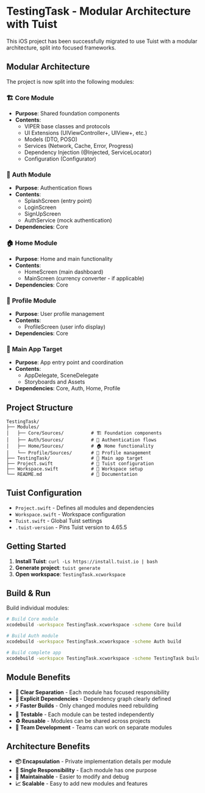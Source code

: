 # TestingTask - Modular Architecture with Tuist

This iOS project has been successfully migrated to use Tuist with a modular architecture, split into focused frameworks.

## Modular Architecture

The project is now split into the following modules:


### 🏗️ **Core Module**
- **Purpose**: Shared foundation components
- **Contents**:
  - VIPER base classes and protocols
  - UI Extensions (UIViewController+, UIView+, etc.)
  - Models (DTO, POSO)
  - Services (Network, Cache, Error, Progress)
  - Dependency Injection (@Injected, ServiceLocator)
  - Configuration (Configurator)

### 🔐 **Auth Module**
- **Purpose**: Authentication flows  
- **Contents**:
  - SplashScreen (entry point)
  - LoginScreen 
  - SignUpScreen
  - AuthService (mock authentication)
- **Dependencies**: Core

### 🏠 **Home Module**
- **Purpose**: Home and main functionality
- **Contents**:
  - HomeScreen (main dashboard)
  - MainScreen (currency converter - if applicable)
- **Dependencies**: Core

### 👤 **Profile Module** 
- **Purpose**: User profile management
- **Contents**:
  - ProfileScreen (user info display)
- **Dependencies**: Core

### 📱 **Main App Target**
- **Purpose**: App entry point and coordination
- **Contents**:
  - AppDelegate, SceneDelegate
  - Storyboards and Assets
- **Dependencies**: Core, Auth, Home, Profile

## Project Structure

```
TestingTask/
├── Modules/
│   ├── Core/Sources/          # 🏗️ Foundation components
│   ├── Auth/Sources/          # 🔐 Authentication flows  
│   ├── Home/Sources/          # 🏠 Home functionality
│   └── Profile/Sources/       # 👤 Profile management
├── TestingTask/               # 📱 Main app target
├── Project.swift              # 🔧 Tuist configuration
├── Workspace.swift            # 📂 Workspace setup
└── README.md                  # 📖 Documentation
```

## Tuist Configuration

- `Project.swift` - Defines all modules and dependencies
- `Workspace.swift` - Workspace configuration  
- `Tuist.swift` - Global Tuist settings
- `.tuist-version` - Pins Tuist version to 4.65.5

## Getting Started

1. **Install Tuist**: `curl -Ls https://install.tuist.io | bash`
2. **Generate project**: `tuist generate`
3. **Open workspace**: `TestingTask.xcworkspace`

## Build & Run

Build individual modules:
```bash
# Build Core module
xcodebuild -workspace TestingTask.xcworkspace -scheme Core build

# Build Auth module  
xcodebuild -workspace TestingTask.xcworkspace -scheme Auth build

# Build complete app
xcodebuild -workspace TestingTask.xcworkspace -scheme TestingTask build
```

## Module Benefits

- **🔀 Clear Separation** - Each module has focused responsibility
- **🔗 Explicit Dependencies** - Dependency graph clearly defined
- **⚡ Faster Builds** - Only changed modules need rebuilding
- **🧪 Testable** - Each module can be tested independently
- **♻️ Reusable** - Modules can be shared across projects
- **👥 Team Development** - Teams can work on separate modules

## Architecture Benefits

- **📦 Encapsulation** - Private implementation details per module
- **🎯 Single Responsibility** - Each module has one purpose
- **🔧 Maintainable** - Easier to modify and debug
- **📈 Scalable** - Easy to add new modules and features